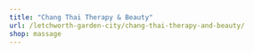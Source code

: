 ```yaml
---
title: "Chang Thai Therapy & Beauty"
url: /letchworth-garden-city/chang-thai-therapy-and-beauty/
shop: massage
---
```

